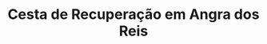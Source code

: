 ---
title: "Cesta de Recuperação em Angra dos Reis"
description: "Apoie quem está em recuperação com uma cesta de produtos saudáveis e reconfortantes em Angra dos Reis. Itens que ajudam na recuperação e trazem conforto durante o processo."
layout: "home.html"
permalink: "/cesta-de-recuperacao-em-angra-dos-reis/"
---